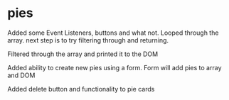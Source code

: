 # pies

Added some Event Listeners, buttons and what not. Looped through the array. next step is to try filtering through and returning.

Filtered through the array and printed it to the DOM

Added ability to create new pies using a form. Form will add pies to array and DOM

Added delete button and functionality to pie cards
